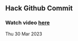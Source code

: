 
 ## Hack Github Commit 
 ### Watch video <a href="https://www.youtube.com">here</a> 
 Thu 30 Mar 2023 
